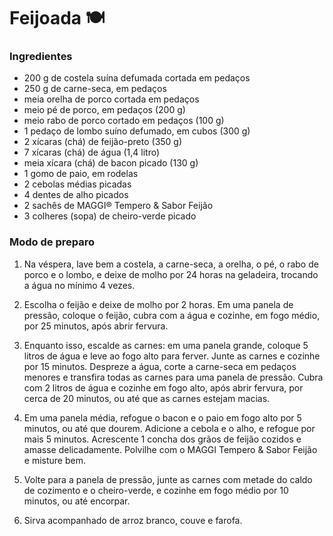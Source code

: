 # Feijoada :plate_with_cutlery:

### Ingredientes

- 200 g de costela suína defumada cortada em pedaços
- 250 g de carne-seca, em pedaços
- meia orelha de porco cortada em pedaços
- meio pé de porco, em pedaços (200 g)
- meio rabo de porco cortado em pedaços (100 g)
- 1 pedaço de lombo suíno defumado, em cubos (300 g)
- 2 xícaras (chá) de feijão-preto (350 g)
- 7 xícaras (chá) de água (1,4 litro)
- meia xícara (chá) de bacon picado (130 g)
- 1 gomo de paio, em rodelas
- 2 cebolas médias picadas
- 4 dentes de alho picados
- 2 sachês de MAGGI® Tempero & Sabor Feijão
- 3 colheres (sopa) de cheiro-verde picado

### Modo de preparo

1. Na véspera, lave bem a costela, a carne-seca, a orelha, o pé, o rabo de porco e o lombo, e deixe de molho por 24 horas na geladeira, trocando a água no mínimo 4 vezes.

2. Escolha o feijão e deixe de molho por 2 horas. Em uma panela de pressão, coloque o feijão, cubra com a água e cozinhe, em fogo médio, por 25 minutos, após abrir fervura.

3. Enquanto isso, escalde as carnes: em uma panela grande, coloque 5 litros de água e leve ao fogo alto para ferver. Junte as carnes e cozinhe por 15 minutos. Despreze a água, corte a carne-seca em pedaços menores e transfira todas as carnes para uma panela de pressão. Cubra com 2 litros de água e cozinhe em fogo alto, após abrir fervura, por cerca de 20 minutos, ou até que as carnes estejam macias.

4. Em uma panela média, refogue o bacon e o paio em fogo alto por 5 minutos, ou até que dourem. Adicione a cebola e o alho, e refogue por mais 5 minutos. Acrescente 1 concha dos grãos de feijão cozidos e amasse delicadamente. Polvilhe com o MAGGI Tempero & Sabor Feijão e misture bem.

5. Volte para a panela de pressão, junte as carnes com metade do caldo de cozimento e o cheiro-verde, e cozinhe em fogo médio por 10 minutos, ou até encorpar.

6. Sirva acompanhado de arroz branco, couve e farofa. 